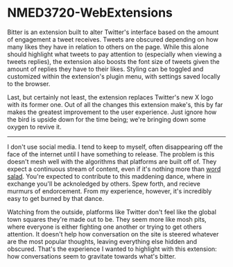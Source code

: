 # NMED3720-WebExtensions

Bitter is an extension built to alter Twitter's interface based on the amount of engagement a tweet receives. Tweets are obscured depending on how many likes they have in relation to others on the page. While this alone should highlight what tweets to pay attention to (especially when viewing a tweets replies), the extension also boosts the font size of tweets given the amount of replies they have to their likes. Styling can be toggled and customized within the extension's plugin menu, with settings saved locally to the browser.

Last, but certainly not least, the extension replaces Twitter's new X logo with its former one. Out of all the changes this extension make's, this by far makes the greatest improvement to the user experience. Just ignore how the bird is upside down for the time being; we're bringing down some oxygen to revive it.

---

I don't use social media. I tend to keep to myself, often disappearing off the face of the internet until I have something to release. The problem is this doesn't mesh well with the algorithms that platforms are built off of. They expect a continuous stream of content, even if it's nothing more than [word salad](https://personmeetup.github.io/NMED4520-FontAnimation/). You're expected to contribute to this maddening dance, where in exchange you'll be acknoledged by others. Spew forth, and recieve murmurs of endorcement. From my experience, however, it's incredibly easy to get burned by that dance. 

Watching from the outside, platforms like Twitter don't feel like the global town squares they're made out to be. They seem more like mosh pits, where everyone is either fighting one another or trying to get others attention. It doesn't help how conversation on the site is steered whatever are the most popular thoughts, leaving everything else hidden and obscured. That's the experience I wanted to highlight with this extension: how conversations seem to gravitate towards what's bitter.
